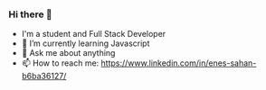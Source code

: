 ### Hi there 👋



- I'm a student and Full Stack Developer
- 🌱 I’m currently learning Javascript
- 💬 Ask me about anything
- 📫 How to reach me: https://www.linkedin.com/in/enes-sahan-b6ba36127/





